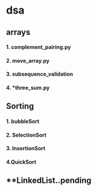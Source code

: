 # dsa
## arrays
#### 1. complement_pairing.py
#### 2. move_array.py
#### 3. subsequence_validation
#### 4. *three_sum.py


## Sorting
#### 1. bubbleSort
#### 2. SelectionSort
#### 3. InsertionSort
#### 4.QuickSort


## **LinkedList..pending

